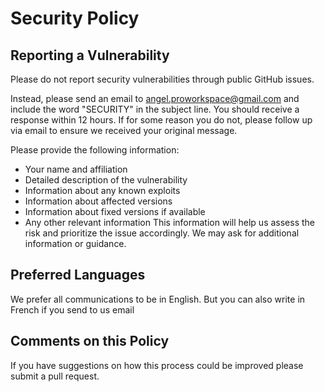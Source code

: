 # Security Policy
## Reporting a Vulnerability
Please do not report security vulnerabilities through public GitHub issues.

Instead, please send an email to angel.proworkspace@gmail.com and include the word "SECURITY" in the subject line. You should receive a response within 12 hours. If for some reason you do not, please follow up via email to ensure we received your original message.

Please provide the following information:

- Your name and affiliation
- Detailed description of the vulnerability
- Information about any known exploits
- Information about affected versions
- Information about fixed versions if available
- Any other relevant information
This information will help us assess the risk and prioritize the issue accordingly. We may ask for additional information or guidance.

## Preferred Languages
We prefer all communications to be in English. But you can also write in French if you send to us email

## Comments on this Policy
If you have suggestions on how this process could be improved please submit a pull request.
